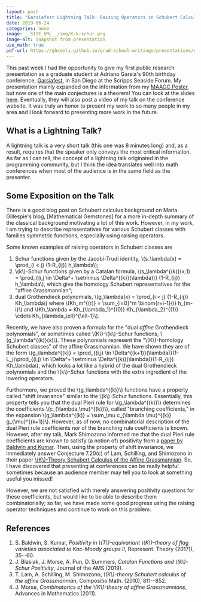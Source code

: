 ```yaml
---
layout: post
title: "Garsiafest Lightning Talk: Raising Operators in Schubert Calculus"
date: 2019-06-24
categories: none
image: __SITE_URL__/img/K-k-schur.png
image-alt: Snapshot from presentation
use_math: true
pdf-url: https://ghseeli.github.io/grad-school-writings/presentations/garsiafest-lightning-talk.pdf
---
```


This past week I had the opportunity to give my first public research presentation as a graduate student at Adriano Garsia's 90th birthday conference, [Garsiafest](https://sites.google.com/view/garsiafest/), in San Diego at the Scripps Seaside Forum. My presentation mainly expanded on the information from my [MAAGC Poster](https://ghseeli.github.io/presentation/news/2019/05/10/maagc-poster.html), but now one of the main conjectures is a theorem! You can look at the slides [here](https://ghseeli.github.io/grad-school-writings/presentations/garsiafest-lightning-talk.pdf). Eventually, they will also post a video of my talk on the conference website. It was truly an honor to present my work to so many people in my area and I look forward to presenting more work in the future.

What is a Lightning Talk?
---

A lightning talk is a very short talk (this one was 8 minutes long) and, as a result, requires that the speaker only conveys the most critical information. As far as I can tell, the concept of a lightning talk originated in the programming community, but I think the idea translates well into math conferences when most of the audience is in the same field as the presenter.

Some Exposition on the Talk
---

There is a good blog post on Schubert calculus background on Maria Gillespie's blog, [Mathematical Gemstones] for a more in-depth summary of the classical background motivating a lot of this work. However, in my work, I am trying to describe representatives for various Schubert classes with families symmetric functions, especially using raising operators.

Some known examples of raising operators in Schubert classes are

1. Schur functions given by the Jacobi-Trudi identity, \\(s_\lambda(x) = \prod_{i < j} (1-R_{ij}) h_\lambda\\);
1. \\(k\\)-Schur functions given by a Catalan formula, \\(s_\lambda^{(k)}(x;1) = \prod_{(i,j \in \Delta^+ \setminus \Delta^{(k)}(\lambda))} (1-R_{ij}) h_\lambda\\), which give the homology Schubert representatives for the "affine Grassmannian";
1. dual Grothendieck polynomials, \\(g_\lambda(x) = \prod_{i < j} (1-R_{ij}) Kh_\lambda\\) where \\(Kh_m^{(r)} = \sum_{i=0}^m \binom{r+i-1}{i} h_{m-i}\\) and \\(Kh_\lambda = Kh_{\lambda_1}^{(0)} Kh_{\lambda_2}^{(1)} \cdots Kh_{\lambda_\ell}^{\ell-1}\\).

Recently, we have also proven a formula for the "dual *affine* Grothendieck polynomials", or sometimes called \\(K\\)-\\(k\\)-Schur functions, \\(g_\lambda^{(k)}(x)\\). These polynomials represent the "\\(K\\)-homology Schubert classes" of the affine Grassmannian. We have shown they are of the form \\(g_\lambda^{(k)} = \prod_{(i,j) \in \Delta^{(k+1)}(\lambda)}(1-L_j)\prod_{(i,j) \in \Delta^+ \setminus \Delta^{(k)}(\lambda)}(1-R_{ij}) Kh_\lambda\\), which looks a lot like a hybrid of the dual Grothendieck polynomials and the \\(k\\)-Schur functions with the extra ingredient of the lowering operators.

Furthermore, we proved the \\(g_\lambda^{(k)}\\) functions have a property called "shift invariance" similar to the \\(k\\)-Schur functions. Essentially, this property tells you that the dual Pieri rule for \\(g_\lambda^{(k)}\\) determines the coefficients \\(c_{\lambda,\mu}^{(k)}\\), called "branching coefficients," in the expansion \\(g_\lambda^{(k)} = \sum_\mu c_{\lambda \mu}^{(k)} g_{\mu}^{(k+1)}\\). However, as of now, no combinatorial description of the dual Pieri rule coefficients nor of the branching rule coefficients is known. However, after my talk, Mark Shimozono informed me that the dual Pieri rule coefficients are known to satisfy (a notion of) positivity from a [paper by Baldwin and Kumar](https://arxiv.org/abs/1607.03524). Then, using the property of shift invariance, we immediately answer Conjecture 7.20(c) of Lam, Schilling, and Shimozono in their paper [\\(K\\)-Theory Schubert Calculus of the Affine Grassmannian](https://arxiv.org/abs/0901.1506). So, I have discovered that presenting at conferences can be really helpful sometimes because an audience member may tell you to look at something useful you missed!

However, we are not satisfied with merely answering positivity questions for these coefficients, but would like to be able to describe them combinatorially; so far, we have made some good progress using the raising operator techniques and continue to work on this problem.

References
---

1. S. Baldwin, S. Kumar, *Positivity in \\(T\\)-equivariant \\(K\\)-theory of flag varieties associated to Kac-Moody groups II*, Represent. Theory (2017)), 35--60.
1. J. Blasiak, J. Morse, A. Pun, D. Summers, *Catalan Functions and \\(k\\)-Schur Positivity*, Journal of the AMS (2019).
1. T. Lam, A. Schilling, M. Shimozono, *\\(K\\)-theory Schubert calculus of the affine Grassmannian*, Compositio Math. (2010), 811--852.
1. J. Morse, *Combinatorics of the \\(K\\)-theory of affine Grassmannians*, Advances in Mathematics (2011).


